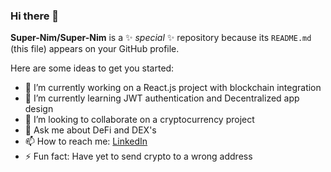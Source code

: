 ### Hi there 👋


**Super-Nim/Super-Nim** is a ✨ _special_ ✨ repository because its `README.md` (this file) appears on your GitHub profile.

Here are some ideas to get you started:

- 🔭 I’m currently working on a React.js project with blockchain integration
- 🌱 I’m currently learning JWT authentication and Decentralized app design
- 👯 I’m looking to collaborate on a cryptocurrency project
- 💬 Ask me about DeFi and DEX's
- 📫 How to reach me: [LinkedIn](https://www.linkedin.com/in/hakeem-whitmore/)
- ⚡ Fun fact: Have yet to send crypto to a wrong address
 
